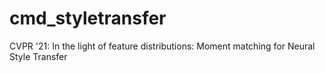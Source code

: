 # cmd_styletransfer
CVPR '21: In the light of feature distributions: Moment matching for Neural Style Transfer
